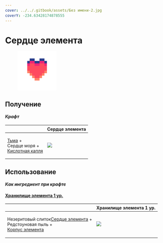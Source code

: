 ```yaml
---
cover: ../../.gitbook/assets/Без имени-2.jpg
coverY: -234.63428174878555
---
```


# Сердце элемента

<figure><img src="../../.gitbook/assets/item_life_128.png" alt=""><figcaption></figcaption></figure>

## Получение

#### _Крафт_

|                                                                                               |  Сердце элемента                          |
| --------------------------------------------------------------------------------------------- | ----------------------------------------- |
| <p><a href="dark.md">Тьма</a> +<br>Сердце моря +<br><a href="acid.md">Кислотная капля</a></p> | ![](../../.gitbook/assets/item\_life.png) |

## Использование

#### _Как ингредиент при крафте_

#### [Хранилище элемента 1 ур.](item_storage_cell_1k.md)

|                                                                                                                                                    |  Хранилище элемента 1 ур.                              |
| -------------------------------------------------------------------------------------------------------------------------------------------------- | ------------------------------------------------------ |
| <p>Незеритовый слиток<a href="item_life.md">Сердце элемента</a> +<br>Редстоуновая пыль +<br><a href="item_cell_housing.md">Корпус элемента</a></p> | ![](../../.gitbook/assets/item\_storage\_cell\_1k.png) |

